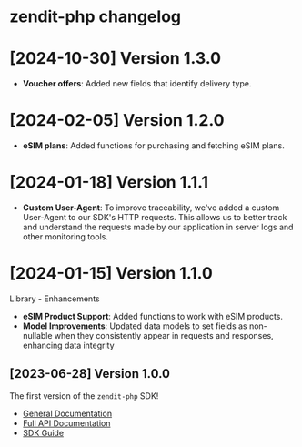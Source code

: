 zendit-php changelog
=====================

# [2024-10-30] Version 1.3.0

- **Voucher offers**: Added new fields that identify delivery type.

# [2024-02-05] Version 1.2.0

- **eSIM plans**: Added functions for purchasing and fetching eSIM plans.

# [2024-01-18] Version 1.1.1

- **Custom User-Agent**: To improve traceability, we've added a custom User-Agent to our SDK's HTTP requests. 
This allows us to better track and understand the requests made by our application in server logs and other monitoring tools.

# [2024-01-15] Version 1.1.0

Library - Enhancements

- **eSIM Product Support**: Added functions to work with eSIM products.
- **Model Improvements**: Updated data models to set fields as non-nullable when they consistently appear in requests and responses, enhancing data integrity

[2023-06-28] Version 1.0.0
--------------------------------
The first version of the `zendit-php` SDK!

- [General Documentation](https://developers.zendit.io)
- [Full API Documentation](https://developers.zendit.io/api)
- [SDK Guide](docs/Api/ZenditApi.md)
